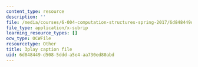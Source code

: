 ```yaml
---
content_type: resource
description: ''
file: /media/courses/6-004-computation-structures-spring-2017/6d848449d5085ddda5e4aa730ed80abd_sz4kq_ltDrM.vtt
file_type: application/x-subrip
learning_resource_types: []
ocw_type: OCWFile
resourcetype: Other
title: 3play caption file
uid: 6d848449-d508-5ddd-a5e4-aa730ed80abd
---
```

